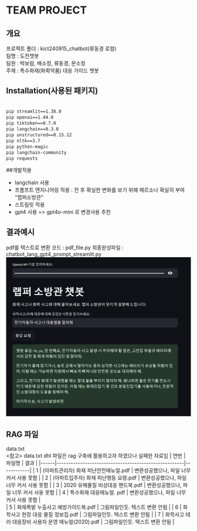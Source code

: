# TEAM PROJECT
 ## 개요 
 프로젝트 폴더 : kict240915_chatbot(류동경 로컬)  
 팀명 : 도전챗봇  
 팀원 : 박보람, 배소정, 류동경, 문소정  
 주제 : 특수화재(화확약품) 대응 가이드 챗봇  

 ## Installation(사용된 패키지) 

```

pip streamlit==1.38.0
pip openai==1.44.0
pip tiktoken==0.7.0
pip langchain==0.3.0
pip unstructured==0.15.12
pip nltk==3.7
pip python-magic
pip langchain-community
pip requests
```

##개발적용
 - langchain 사용
 - 프롬프트 엔지니어링 적용 : 전 후 확실한 변화를 보기 위해 페르소나 확실히 부여 "랩퍼소방관"
 - 스트림릿 적용
 - gpt4 사용 => gpt4o-mini 로 변경사용 추천

  

## 결과예시
pdf를 텍스트로 변환 코드 : pdf_file.py
최종완성파일 : chatbot_lang_gpt4_prompt_streamlit.py
![119chatbot_result](119chatbot_result.png)

## RAG 파일
 data.txt  
 <참고> 
  data.txt dhl 파일은 rag 구축에 활용하고자 하였으나 실패한 자료임
  | 연번 | 파일명                                                | 결과       |
  |------|------------------------------------------------------|------------|
  | 1    | (아파트관리자) 화재 피난안전매뉴얼.pdf                  | 변환성공했으나, 파일 너무 커서 사용 못함    |
  | 2    | (아파트입주자) 화재 피난행동 요령.pdf                   | 변환성공했으나, 파일 너무 커서 사용 못함     |
  | 3    | 2020 유해물질 비상대응 핸드북.pdf                      | 변환성공했으나, 파일 너무 커서 사용 못함     |
  | 4    | 특수화재 대응매뉴얼. pdf                               | 변환성공했으나, 파일 너무 커서 사용 못함   |   
  | 5    | 화재폭발 누출사고 예방가이드북.pdf                      | 그림파일인듯.  텍스트 변환 안됨            |
  | 6    | 화학사고 현장 대응 물질 정보집.pdf                      | 그림파일인듯.  텍스트 변환 안됨   |
  | 7    | 화학사고 테러 대응장비 사용자 운영 매뉴얼(2020).pdf      | 그림파일인듯.  텍스트 변환 안됨   |
  

 
 
 

